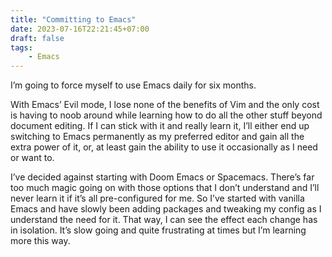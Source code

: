```yaml
---
title: "Committing to Emacs"
date: 2023-07-16T22:21:45+07:00
draft: false
tags:
    - Emacs
---
```

I’m going to force myself to use Emacs daily for six months.
<!--more-->

With Emacs’ Evil mode, I lose none of the benefits of Vim and the only cost is having to noob around while learning how to do all the other stuff beyond document editing. If I can stick with it and really learn it, I’ll either end up switching to Emacs permanently as my preferred editor and gain all the extra power of it, or, at least gain the ability to use it occasionally as I need or want to.

I’ve decided against starting with Doom Emacs or Spacemacs. There’s far too much magic going on with those options that I don’t understand and I’ll never learn it if it’s all pre-configured for me. So I’ve started with vanilla Emacs and have slowly been adding packages and tweaking my config as I understand the need for it. That way, I can see the effect each change has in isolation. It’s slow going and quite frustrating at times but I’m learning more this way.
